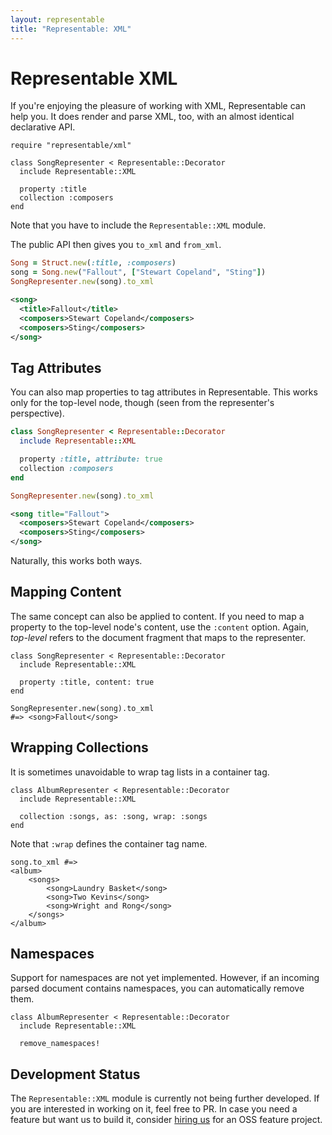 ```yaml
---
layout: representable
title: "Representable: XML"
---
```


# Representable XML

If you're enjoying the pleasure of working with XML, Representable can help you. It does render and parse XML, too, with an almost identical declarative API.

    require "representable/xml"

    class SongRepresenter < Representable::Decorator
      include Representable::XML

      property :title
      collection :composers
    end

Note that you have to include the `Representable::XML` module.

The public API then gives you `to_xml` and `from_xml`.

```ruby
Song = Struct.new(:title, :composers)
song = Song.new("Fallout", ["Stewart Copeland", "Sting"])
SongRepresenter.new(song).to_xml
```

```xml
<song>
  <title>Fallout</title>
  <composers>Stewart Copeland</composers>
  <composers>Sting</composers>
</song>
```

## Tag Attributes

You can also map properties to tag attributes in Representable. This works only for the top-level node, though (seen from the representer's perspective).

```ruby
class SongRepresenter < Representable::Decorator
  include Representable::XML

  property :title, attribute: true
  collection :composers
end

SongRepresenter.new(song).to_xml
```

```xml
<song title="Fallout">
  <composers>Stewart Copeland</composers>
  <composers>Sting</composers>
</song>
```

Naturally, this works both ways.

## Mapping Content

The same concept can also be applied to content. If you need to map a property to the top-level node's content, use the `:content` option. Again, _top-level_ refers to the document fragment that maps to the representer.

    class SongRepresenter < Representable::Decorator
      include Representable::XML

      property :title, content: true
    end

    SongRepresenter.new(song).to_xml
    #=> <song>Fallout</song>

## Wrapping Collections

It is sometimes unavoidable to wrap tag lists in a container tag.

    class AlbumRepresenter < Representable::Decorator
      include Representable::XML

      collection :songs, as: :song, wrap: :songs
    end

Note that `:wrap` defines the container tag name.

    song.to_xml #=>
    <album>
        <songs>
            <song>Laundry Basket</song>
            <song>Two Kevins</song>
            <song>Wright and Rong</song>
        </songs>
    </album>

## Namespaces

Support for namespaces are not yet implemented. However, if an incoming parsed document contains namespaces, you can automatically remove them.

    class AlbumRepresenter < Representable::Decorator
      include Representable::XML

      remove_namespaces!


## Development Status

The `Representable::XML` module is currently not being further developed. If you are interested in working on it, feel free to PR. In case you need a feature but want us to build it, consider [hiring us](/inc/oss.html) for an OSS feature project.